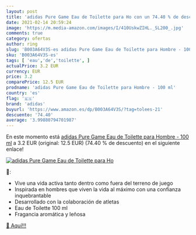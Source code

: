 ```yaml
---
layout: post
title: 'adidas Pure Game Eau de Toilette para Ho con un 74.40 % de descuento'
date: 2021-02-14 20:59:24
image: 'https://m.media-amazon.com/images/I/410UskwZIHL._SL200_.jpg'
comments: true
category: ofertas
author: ring
slug: 'B003A64V3S-es adidas Pure Game Eau de Toilette para Hombre - 100 ml'
sku: 'B003A64V3S-es'
tags: [ 'eau','de','toilette', ]
actualPrice: 3.2 EUR
currency: EUR
price: 3.2
comparePrice: 12.5 EUR
prodname: 'adidas Pure Game Eau de Toilette para Hombre - 100 ml'
country: 'es'
flag: '🇪🇸'
brand: 'adidas'
buyurl: 'https://www.amazon.es/dp/B003A64V3S/?tag=tolees-21'
descuento: '74.40'
average: '3.99880794701987'
---
```


En este momento está [adidas Pure Game Eau de Toilette para Hombre - 100 ml](https://www.amazon.es/dp/B003A64V3S/?tag=tolees-21) a 3.2 EUR (original: 12.5 EUR) (74.40 %  de descuento) en el siguiente enlace!

[![adidas Pure Game Eau de Toilette para Ho](https://m.media-amazon.com/images/I/410UskwZIHL._SL200_.jpg)](https://www.amazon.es/dp/B003A64V3S/?tag=tolees-21)

🔎:

- Vive una vida activa tanto dentro como fuera del terreno de juego
- Inspirada en hombres que viven la vida al máximo con una confianza inquebrantable
- Desarrollado con la colaboración de atletas
- Eau de Toilette 100 ml
- Fragancia aromática y leñosa

[🛒 Aquí!!!](https://www.amazon.es/dp/B003A64V3S/?tag=tolees-21)

